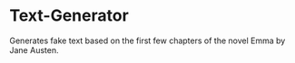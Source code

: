 # Text-Generator
Generates fake text based on the first few chapters of the novel Emma by Jane Austen.
